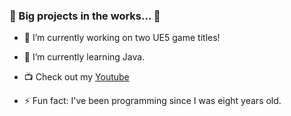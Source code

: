 ### 👋 Big projects in the works... 🎈

- 🔭 I’m currently working on two UE5 game titles!

- 🌱 I’m currently learning Java.

- 📺 Check out my [Youtube](https://www.youtube.com/@maze2994)

- ⚡ Fun fact: I've been programming since I was eight years old.
